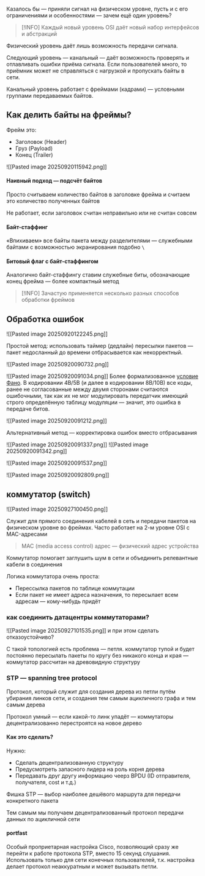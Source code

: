 Казалось бы — приняли сигнал на физическом уровне, пусть и с его ограничениями и особенностями — зачем ещё один уровень?

> [!INFO] Каждый новый уровень OSI даёт новый набор интерфейсов и абстракций

Физический уровень даёт лишь возможность передачи сигнала.

Следующий уровень — канальный — даёт возможность проверять и отлавливать ошибки приёма сигнала. Если пользователей много, то приёмник может не справляться с нагрузкой и пропускать байты в сети.

Канальный уровень работает с фреймами (кадрами) — условными группами передаваемых байтов.
## Как делить байты на фреймы?

Фрейм это:
- Заголовок (Header)
- Груз (Payload)
- Конец (Trailer)

![[Pasted image 20250920115942.png]]
#### Наивный подход — подсчёт байтов
Просто считываем количество байтов в заголовке фрейма и считаем это количество полученных байтов

Не работает, если заголовок считан неправильно или не считан совсем
#### Байт-стаффинг
«Впихиваем» все байты пакета между разделителями — служебными байтами с возможностью экранирования подобно `\`
#### Битовый флаг с байт-стаффингом
Аналогично байт-стаффингу ставим служебные биты, обозначающие конец фрейма — более компактный метод

> [!INFO] Зачастую применяется несколько разных способов обработки фреймов
## Обработка ошибок

![[Pasted image 20250920122245.png]]

Простой метод: использовать таймер (дедлайн) пересылки пакетов — пакет недосланный до времени отбрасывается как некорректный.

![[Pasted image 20250920090732.png]]

![[Pasted image 20250920091034.png]]
Более формализованное [условие Фано](https://ru.wikipedia.org/wiki/%D0%A3%D1%81%D0%BB%D0%BE%D0%B2%D0%B8%D0%B5_%D0%A4%D0%B0%D0%BD%D0%BE#:~:text=%D0%9E%D0%B1%D1%8B%D1%87%D0%BD%D0%B0%D1%8F%20%D1%84%D0%BE%D1%80%D0%BC%D1%83%D0%BB%D0%B8%D1%80%D0%BE%D0%B2%D0%BA%D0%B0%20%D1%8D%D1%82%D0%BE%D0%B3%D0%BE%20%D1%83%D1%81%D0%BB%D0%BE%D0%B2%D0%B8%D1%8F%20%D0%B2%D1%8B%D0%B3%D0%BB%D1%8F%D0%B4%D0%B8%D1%82,ab%20%D0%B2%20%D0%BA%D0%BE%D0%B4%D0%B5%20%D0%BD%D0%B5%20%D1%81%D1%83%D1%89%D0%B5%D1%81%D1%82%D0%B2%D1%83%D0%B5%D1%82.). В кодировании 4B/5B (и далее в кодировании 8B/10B) все коды, ранее не согласованные между двумя сторонами считаются ошибочными, так как их не мог модулировать передатчик имеющий строго определённую таблицу модуляции — значит, это ошибка в передаче битов.

![[Pasted image 20250920091212.png]]

Альтернативный метод — корректировка ошибок вместо отбрасывания

![[Pasted image 20250920091337.png]]
![[Pasted image 20250920091342.png]]

![[Pasted image 20250920091537.png]]

![[Pasted image 20250920092809.png]]

## коммутатор (switch)

![[Pasted image 20250927100450.png]]

Служит для прямого соединения кабелей в сеть и передачи пакетов на физическом уровне во фреймах. Часто работает на 2-м уровне OSI с MAC-адресами

> MAC (media access control) адрес — физический адрес устройства 

Коммутатор помогает заглушить шум в сети и объединить релевантные кабели в соединения

Логика коммутатора очень проста:
- Перессылка пакетов по таблице коммутации
- Если пакет не имеет адреса назначения, то пересылает всем адресам — кому-нибудь придёт
### как соединить датацентры коммутаторами?

![[Pasted image 20250927101535.png]]
и при этом сделать отказоустойчиво?

С такой топологией есть проблема — петля. коммутатор тупой и будет постоянно пересылать пакеты по кругу без никакого конца и края — коммутатор рассчитан на древовидную структуру
### STP — spanning tree protocol

Протокол, который служит для создания дерева из петли путём убирания линков сети, и создания тем самым ацикличного графа и тем самым дерева

Протокол умный — если какой-то линк упадёт — коммутаторы децентрализованно перестроятся на новое дерево
#### Как это сделать?

Нужно:
- Сделать децентрализованную структуру
- Предусмотреть запасного лидера на роль корня дерева
- Передавать друг другу информацию чеерз BPDU (ID отправителя, получателя, cost и т.д.)

Фишка STP — выбор наиболее дешёвого маршрута для передачи конкретного пакета

Тем самым мы получаем децентрализованный протокол передачи данных по ацикличной сети
#### portfast 
Особый проприетарная настройка Cisco, позволяющий сразу же перейти к работе протокола STP, вместо 15 секунд слушания. Использовать только для сети конечных пользователей, т.к. настройка делает протокол неаккуратным и может вызывать петли.
